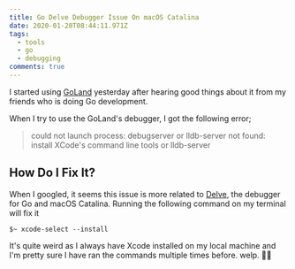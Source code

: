```yaml
---
title: Go Delve Debugger Issue On macOS Catalina
date: 2020-01-20T08:44:11.971Z
tags:
  - tools
  - go
  - debugging
comments: true
---
```

I started using [GoLand](https://www.jetbrains.com/go/) yesterday after hearing good things about it from my friends who is doing Go development.

When I try to use the GoLand's debugger, I got the following error;


> could not launch process: debugserver or lldb-server not found: install XCode's command line tools or lldb-server


## How Do I Fix It?

When I googled, it seems this issue is more related to [Delve](https://github.com/go-delve/delve), the debugger for Go and macOS Catalina. Running the following command on my terminal will fix it

```
$~ xcode-select --install
```

It's quite weird as I always have Xcode installed on my local machine and I'm pretty sure I have ran the commands multiple times before. welp. 🤷‍♂️
